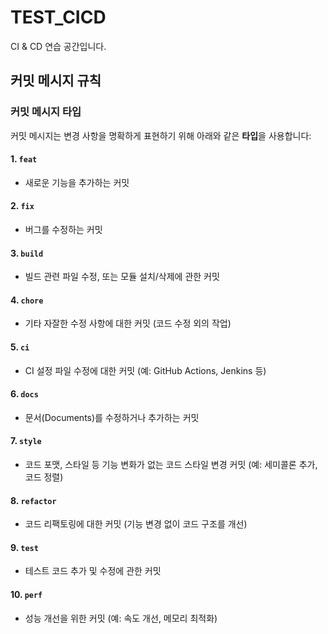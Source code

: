 # TEST_CICD
CI &amp; CD 연습 공간입니다. 

## 커밋 메시지 규칙

### 커밋 메시지 타입
커밋 메시지는 변경 사항을 명확하게 표현하기 위해 아래와 같은 **타입**을 사용합니다:

#### 1. `feat`
- 새로운 기능을 추가하는 커밋

#### 2. `fix`
- 버그를 수정하는 커밋

#### 3. `build`
- 빌드 관련 파일 수정, 또는 모듈 설치/삭제에 관한 커밋

#### 4. `chore`
- 기타 자잘한 수정 사항에 대한 커밋 (코드 수정 외의 작업)

#### 5. `ci`
- CI 설정 파일 수정에 대한 커밋 (예: GitHub Actions, Jenkins 등)

#### 6. `docs`
- 문서(Documents)를 수정하거나 추가하는 커밋

#### 7. `style`
- 코드 포맷, 스타일 등 기능 변화가 없는 코드 스타일 변경 커밋 (예: 세미콜론 추가, 코드 정렬)

#### 8. `refactor`
- 코드 리팩토링에 대한 커밋 (기능 변경 없이 코드 구조를 개선)

#### 9. `test`
- 테스트 코드 추가 및 수정에 관한 커밋

#### 10. `perf`
- 성능 개선을 위한 커밋 (예: 속도 개선, 메모리 최적화)
